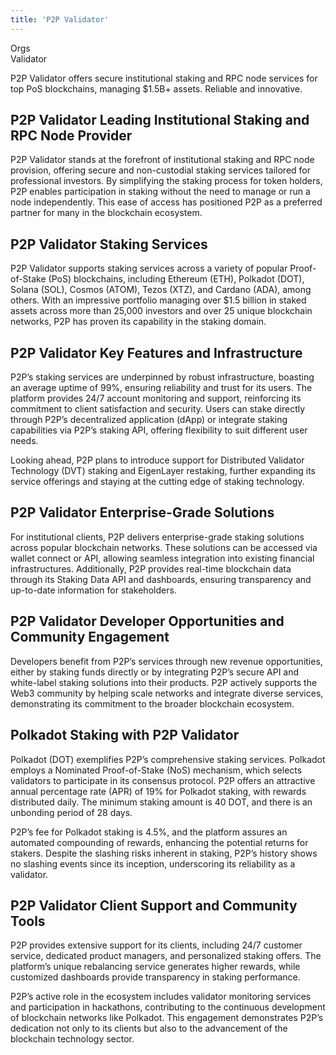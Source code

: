 ```yaml
---
title: 'P2P Validator'
---
```

Orgs  
 Validator  

P2P Validator offers secure institutional staking and RPC node services for top PoS blockchains, managing $1.5B+ assets. Reliable and innovative.

P2P Validator Leading Institutional Staking and RPC Node Provider
-----------------------------------------------------------------

P2P Validator stands at the forefront of institutional staking and RPC node provision, offering secure and non-custodial staking services tailored for professional investors. By simplifying the staking process for token holders, P2P enables participation in staking without the need to manage or run a node independently. This ease of access has positioned P2P as a preferred partner for many in the blockchain ecosystem.

**P2P Validator Staking Services**
----------------------------------

P2P Validator supports staking services across a variety of popular Proof-of-Stake (PoS) blockchains, including Ethereum (ETH), Polkadot (DOT), Solana (SOL), Cosmos (ATOM), Tezos (XTZ), and Cardano (ADA), among others. With an impressive portfolio managing over $1.5 billion in staked assets across more than 25,000 investors and over 25 unique blockchain networks, P2P has proven its capability in the staking domain.

**P2P Validator Key Features and Infrastructure**
-------------------------------------------------

P2P’s staking services are underpinned by robust infrastructure, boasting an average uptime of 99%, ensuring reliability and trust for its users. The platform provides 24/7 account monitoring and support, reinforcing its commitment to client satisfaction and security. Users can stake directly through P2P’s decentralized application (dApp) or integrate staking capabilities via P2P’s staking API, offering flexibility to suit different user needs.

Looking ahead, P2P plans to introduce support for Distributed Validator Technology (DVT) staking and EigenLayer restaking, further expanding its service offerings and staying at the cutting edge of staking technology.

**P2P Validator Enterprise-Grade Solutions**
--------------------------------------------

For institutional clients, P2P delivers enterprise-grade staking solutions across popular blockchain networks. These solutions can be accessed via wallet connect or API, allowing seamless integration into existing financial infrastructures. Additionally, P2P provides real-time blockchain data through its Staking Data API and dashboards, ensuring transparency and up-to-date information for stakeholders.

**P2P Validator Developer Opportunities and Community Engagement**
------------------------------------------------------------------

Developers benefit from P2P’s services through new revenue opportunities, either by staking funds directly or by integrating P2P’s secure API and white-label staking solutions into their products. P2P actively supports the Web3 community by helping scale networks and integrate diverse services, demonstrating its commitment to the broader blockchain ecosystem.

**Polkadot Staking with P2P Validator**
---------------------------------------

Polkadot (DOT) exemplifies P2P’s comprehensive staking services. Polkadot employs a Nominated Proof-of-Stake (NoS) mechanism, which selects validators to participate in its consensus protocol. P2P offers an attractive annual percentage rate (APR) of 19% for Polkadot staking, with rewards distributed daily. The minimum staking amount is 40 DOT, and there is an unbonding period of 28 days.

P2P’s fee for Polkadot staking is 4.5%, and the platform assures an automated compounding of rewards, enhancing the potential returns for stakers. Despite the slashing risks inherent in staking, P2P’s history shows no slashing events since its inception, underscoring its reliability as a validator.

**P2P Validator Client Support and Community Tools**
----------------------------------------------------

P2P provides extensive support for its clients, including 24/7 customer service, dedicated product managers, and personalized staking offers. The platform’s unique rebalancing service generates higher rewards, while customized dashboards provide transparency in staking performance.

P2P’s active role in the ecosystem includes validator monitoring services and participation in hackathons, contributing to the continuous development of blockchain networks like Polkadot. This engagement demonstrates P2P’s dedication not only to its clients but also to the advancement of the blockchain technology sector.